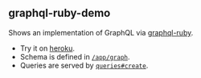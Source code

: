 ## graphql-ruby-demo
Shows an implementation of GraphQL via [graphql-ruby](https://github.com/rmosolgo/graphql-ruby).


- Try it on [heroku](http://graphql-ruby-demo.herokuapp.com/).
- Schema is defined in  [`/app/graph`](https://github.com/rmosolgo/graphql-ruby-demo/tree/master/app/graph).
- Queries are served by [`queries#create`](https://github.com/rmosolgo/graphql-ruby-demo/blob/master/app/controllers/queries_controller.rb#L8).
